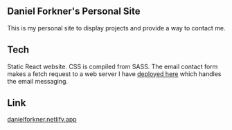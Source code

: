 ## Daniel Forkner's Personal Site

This is my personal site to display projects and provide a way to contact me.

## Tech

Static React website. CSS is compiled from SASS. The email contact form makes a fetch request to a web server I have [deployed here](https://github.com/danielforkner/nodemailer-microservice) which handles the email messaging.

## Link

[danielforkner.netlify.app](https://danielforkner.netlify.app/)
